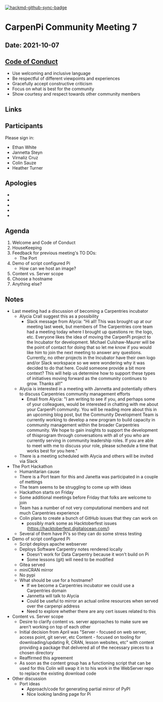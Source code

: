 [![hackmd-github-sync-badge](https://hackmd.io/QRvwPg6gQTSkMeBt1FYqIg/badge)](https://hackmd.io/QRvwPg6gQTSkMeBt1FYqIg)

# CarpenPi Community Meeting 7
## Date: 2021-10-07

## [Code of Conduct](https://docs.carpentries.org/topic_folders/policies/code-of-conduct.html)

* Use welcoming and inclusive language
* Be respectful of different viewpoints and experiences
* Gracefully accept constructive criticism
* Focus on what is best for the community
* Show courtesy and respect towards other community members

## Links

## Participants
Please sign in:
* Ethan White
* Jannetta Steyn
* Virnaliz Cruz
* Colin Sauze
* Heather Turner

## Apologies
* 
* 
* 
* 
* 

## Agenda
1. Welcome and Code of Conduct
2. HouseKeeping
3. Feedback for previous meeting's TO DOs:
    * The Port
6. Demo of script configured Pi
    * How can we host an image?
5. Content vs. Server scope
6. Choose a hostname
7. Anything else?

## Notes

* Last meeting had a discussion of becoming a Carpentries incubator
    * Alycia Crall suggest this as a possibility
        * Slack message from Alycia: "Hi all! This was brought up at our meeting last week, but members of The Carpentries core team had a meeting today where I brought up questions re: the logo, etc. Everyone likes the idea of moving the CarpenPi project to the Incubator for development. Michael Culshaw-Maurer will be the point of contact for doing that so let me know if you would like him to join the next meeting to answer any questions. Currently, no other projects in the Incubator have their own logo and/or Slack workspace so we were wondering why it was decided to do that here. Could someone provide a bit more context? This will help us determine how to support these types of initiatives moving forward as the community continues to grow. Thanks all!"
    * Alycia is interested in a meeting with Jannetta and potentially others to discuss Carpentries community management efforts
        * Email from Alycia: "I am writing to see if you, and perhaps some of your colleagues, would be interested in chatting with me about your CarpenPi community. You will be reading more about this in an upcoming blog post, but the Community Development Team is currently working to develop a new program to build capacity in community management within the broader Carpentries community. We hope to gain insights to support the development of thisprogram through conversations with all of you who are currently serving in community leadership roles. If you are able to meet with me to discuss your role, please schedule a time that works best for you here."
    * There is a meeting scheduled with Alycia and others will be invited via Slack
* The Port Hackathon
    * Humanitarian cause
    * There is a Port team for this and Janetta was participated in a couple of mettings
    * The team seems to be struggling to come up with ideas
    * Hackathon starts on Friday
    * Some additional meetings before Friday that folks are welcome to join
    * Team has a number of not very computational members and not much Carpentries experience
    * Colin plans to create a bunch of GitHub issues that they can work on
        * possibly mark some as Hacktoberfest issues (https://hacktoberfest.digitalocean.com/)
    * Several of them have Pi's so they can do some stress testing
* Demo of script configured Pi
    * Script deploys apache webserver
    * Deploys Software Carpentry notes rendered locally
        * Doesn't work for Data Carpentry because it won't build on Pi
        * Some lessons (git) will need to be modified
    * Gitea served
    * miniCRAN mirror
    * No pypi
    * What should be use for a hostname?
        * If we become a Carpentries incubator we could use a Carpentries domain
        * Jannetta will talk to Alycia
        * Could be useful to mirror an actual online resources when served over the carpenpi address
        * Need to explore whether there are any cert issues related to this
* Content vs. Server scope
    * Desire to clarify content vs. server approaches to make sure we aren't working on top of each other
    * Initial decision from April was "Server - focused on web server, access point, git server, etc Content - focused on tooling for downloading/updating R, CRAN, lesson websites, etc" with content providing a package that delivered all of the necessary pieces to a chosen directory
    * Reaffirmed this agreement
    * As soon as the content group has a functioning script that can be used for this Colin will swap it in to his work in the WebServer repo to replace the existing download code
* Other discussion
    * Port ideas
        * Approach/code for generating partial mirror of PyPI
        * Nice looking landing page for Pi
